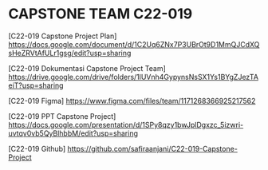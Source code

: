 # CAPSTONE TEAM C22-019

[C22-019 Capstone Project Plan]
https://docs.google.com/document/d/1C2Uq6ZNx7P3UBrOt9D1MmQJCdXQsHeZRVtAfULr1gsg/edit?usp=sharing

[C22-019 Dokumentasi Capstone Project Team]
https://drive.google.com/drive/folders/1lUVnh4GypynsNsSX1Ys1BYgZJezTAeiT?usp=sharing

[C22-019 Figma]
https://www.figma.com/files/team/1171268366925217562

[C22-019 PPT Capstone Project]
https://docs.google.com/presentation/d/1SPy8qzy1bwJplDgxzc_5izwri-uvtqv0vb5QyBlhbbM/edit?usp=sharing

[C22-019 Github]
https://github.com/safiraanjani/C22-019-Capstone-Project
